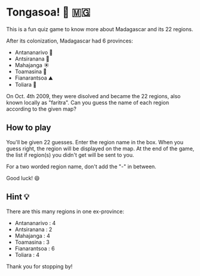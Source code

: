# Tongasoa! 👋 🇲🇬

This is a fun quiz game to know more about Madagascar and its 22 regions.

After its colonization, Madagascar had 6 provinces: 
- Antananarivo 🏢
- Antsiranana 🌴
- Mahajanga ☀️
- Toamasina 🐋
- Fianarantsoa ⛰️
- Toliara 🌅

On Oct. 4th 2009, they were disolved and became the 22 regions, also known locally as "faritra".
Can you guess the name of each region according to the given map? 

## How to play
You'll be given 22 guesses. 
Enter the region name in the box.
When you guess right, the region will be displayed on the map.
At the end of the game, the list if region(s) you didn't get will be sent to you.

For a two worded region name, don't add the "-" in between.

Good luck! 😄

## Hint 💡 
There are this many regions in one ex-province:
- Antananarivo : 4
- Antsiranana : 2
- Mahajanga : 4
- Toamasina : 3
- Fianarantsoa : 6
- Toliara : 4

Thank you for stopping by!
